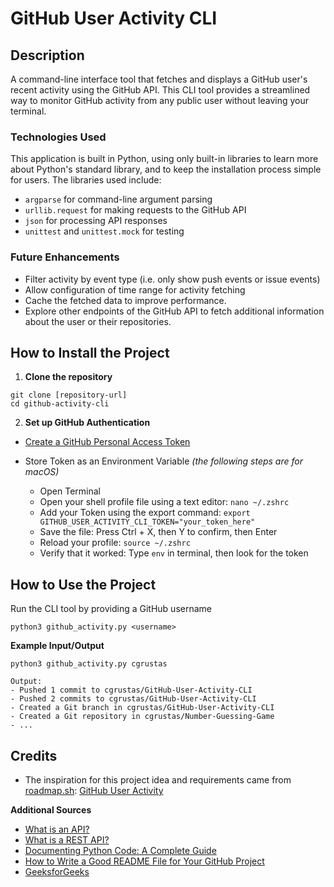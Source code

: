 # GitHub User Activity CLI

## Description
A command-line interface tool that fetches and displays a GitHub user's recent activity using the GitHub API. This CLI tool provides a streamlined way to monitor GitHub activity from any public user without leaving your terminal. 

### Technologies Used
This application is built in Python, using only built-in libraries to learn more about Python's standard library, and to keep the installation process simple for users. The libraries used include: 
- `argparse` for command-line argument parsing
- `urllib.request` for making requests to the GitHub API
- `json` for processing API responses
- `unittest` and `unittest.mock` for testing

### Future Enhancements
- Filter activity by event type (i.e. only show push events or issue events)
- Allow configuration of time range for activity fetching  
- Cache the fetched data to improve performance.
- Explore other endpoints of the GitHub API to fetch additional information about the user or their repositories.

## How to Install the Project
1. **Clone the repository**
```
git clone [repository-url]
cd github-activity-cli
```

2. **Set up GitHub Authentication**
- [Create a GitHub Personal Access Token](https://docs.github.com/en/authentication/keeping-your-account-and-data-secure/managing-your-personal-access-tokens#creating-a-fine-grained-personal-access-token)

- Store Token as an Environment Variable _(the following steps are for macOS)_
  - Open Terminal
  - Open your shell profile file using a text editor: `nano ~/.zshrc`
  - Add your Token using the export command: `export GITHUB_USER_ACTIVITY_CLI_TOKEN="your_token_here"`
  - Save the file: Press Ctrl + X, then Y to confirm, then Enter
  - Reload your profile: `source ~/.zshrc`
  - Verify that it worked: Type `env` in terminal, then look for the token

## How to Use the Project
Run the CLI tool by providing a GitHub username
```
python3 github_activity.py <username>
```

**Example Input/Output**
```
python3 github_activity.py cgrustas
```
```
Output:
- Pushed 1 commit to cgrustas/GitHub-User-Activity-CLI
- Pushed 2 commits to cgrustas/GitHub-User-Activity-CLI
- Created a Git branch in cgrustas/GitHub-User-Activity-CLI
- Created a Git repository in cgrustas/Number-Guessing-Game
- ...
```

## Credits
- The inspiration for this project idea and requirements came from [roadmap.sh](url): [GitHub User Activity](https://roadmap.sh/projects/github-user-activity)

**Additional Sources**
- [What is an API?](https://aws.amazon.com/what-is/api/)
- [What is a REST API?](https://www.redhat.com/en/topics/api/what-is-a-rest-api)
- [Documenting Python Code: A Complete Guide](https://realpython.com/documenting-python-code/)
- [How to Write a Good README File for Your GitHub Project](https://www.freecodecamp.org/news/how-to-write-a-good-readme-file/)
- [GeeksforGeeks](https://www.geeksforgeeks.org/)
